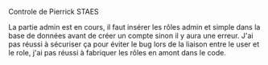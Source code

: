 Controle de Pierrick STAES 

La partie admin est en cours, il faut insérer les rôles admin et simple dans la base de données avant de créer un compte sinon il y aura une erreur. J'ai pas réussi à sécuriser ça pour éviter le bug lors de la liaison entre le user et le role, j'ai pas réussi à fabriquer les rôles en amont dans le code.
